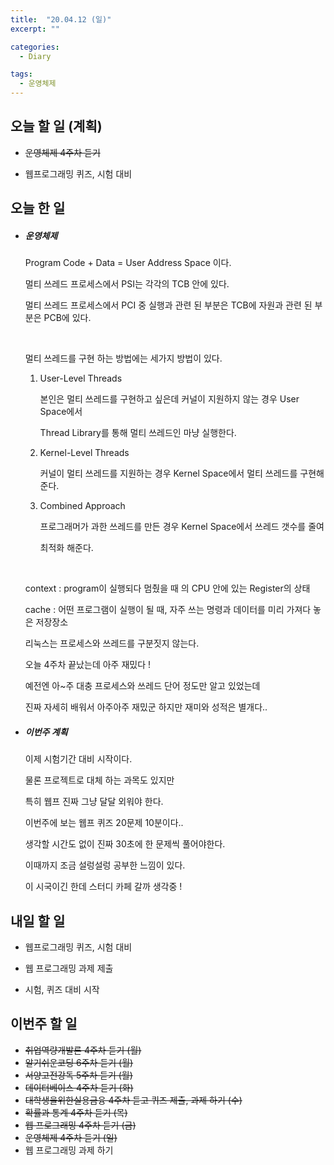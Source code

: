 ```yaml
---
title:  "20.04.12 (일)"
excerpt: ""

categories:
  - Diary

tags:
  - 운영체제
---
```


## 오늘 할 일 (계획)

- ~~운영체제 4주차 듣기~~

- 웹프로그래밍 퀴즈, 시험 대비

## 오늘 한 일

- ##### 운영체제

  Program Code + Data = User Address Space 이다.
  
  멀티 쓰레드 프로세스에서 PSI는 각각의 TCB 안에 있다.
  
  멀티 쓰레드 프로세스에서 PCI 중 실행과 관련 된 부분은 TCB에 자원과 관련 된 부분은 PCB에 있다.
  
  <br>
  
  멀티 쓰레드를 구현 하는 방법에는 세가지 방법이 있다.
  
  1. User-Level Threads
  
     본인은 멀티 쓰레드를 구현하고 싶은데 커널이 지원하지 않는 경우 User Space에서
  
     Thread Library를 통해 멀티 쓰레드인 마냥 실행한다.
  
  2. Kernel-Level Threads
  
     커널이 멀티 쓰레드를 지원하는 경우 Kernel Space에서 멀티 쓰레드를 구현해 준다.
  
  3. Combined Approach
  
     프로그래머가 과한 쓰레드를 만든 경우 Kernel Space에서 쓰레드 갯수를 줄여
  
     최적화 해준다.
  
  <br>
  
  context : program이 실행되다 멈췄을 때 의 CPU 안에 있는 Register의 상태
  
  cache : 어떤 프로그램이 실행이 될 때, 자주 쓰는 명령과 데이터를 미리 가져다 놓은 저장장소
  
  리눅스는 프로세스와 쓰레드를 구분짓지 않는다.
  
  오늘 4주차 끝났는데 아주 재밌다 !
  
  예전엔 아~주 대충 프로세스와 쓰레드 단어 정도만 알고 있었는데
  
  진짜 자세히 배워서 아주아주 재밌군 하지만 재미와 성적은 별개다..
  
- ##### 이번주 계획

  이제 시험기간 대비 시작이다.

  물론 프로젝트로 대체 하는 과목도 있지만

  특히 웹프 진짜 그냥 달달 외워야 한다.

  이번주에 보는 웹프 퀴즈 20문제 10분이다..

  생각할 시간도 없이 진짜 30초에 한 문제씩 풀어야한다.

  이때까지 조금 설렁설렁 공부한 느낌이 있다.

  이 시국이긴 한데 스터디 카페 갈까 생각중 !

  


## 내일 할 일

- 웹프로그래밍 퀴즈, 시험 대비

- 웹 프로그래밍 과제 제출

- 시험, 퀴즈 대비 시작




## 이번주 할 일

- ~~취업역량개발론 4주차 듣기 (월)~~
- ~~알기쉬운코딩 6주차 듣기 (월)~~
- ~~서양고전강독 5주차 듣기 (월)~~
- ~~데이터베이스 4주차 듣기 (화)~~
- ~~대학생을위한실용금융 4주차 듣고 퀴즈 제출, 과제 하기 (수)~~
- ~~확률과 통계 4주차 듣기 (목)~~
- ~~웹 프로그래밍 4주차 듣기 (금)~~
- ~~운영체제 4주차 듣기 (일)~~
- 웹 프로그래밍 과제 하기